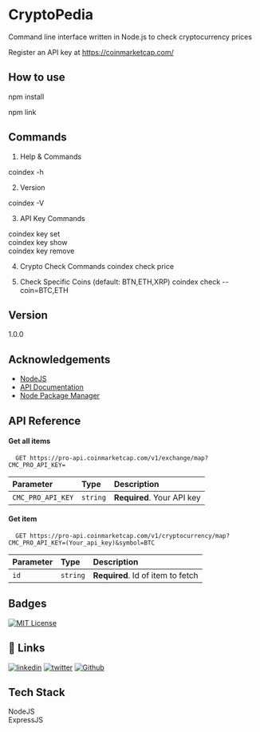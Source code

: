 
# CryptoPedia

Command line interface written in Node.js to check cryptocurrency prices

Register an API key at https://coinmarketcap.com/

## How to use

npm install

npm link
## Commands

1. Help & Commands

coindex -h

2. Version

coindex -V

3. API Key Commands

coindex key set\
coindex key show\
coindex key remove

4. Crypto Check Commands
coindex check price

5. Check Specific Coins (default: BTN,ETH,XRP)
coindex check --coin=BTC,ETH


## Version

1.0.0
## Acknowledgements

 - [NodeJS](https://nodejs.org/en/docs/)
 - [API Documentation](https://coinmarketcap.com/api/documentation/v1/#operation/getV1CryptocurrencyMap)
 - [Node Package Manager](https://www.npmjs.com/)

## API Reference

#### Get all items

```http
  GET https://pro-api.coinmarketcap.com/v1/exchange/map?CMC_PRO_API_KEY=
```

| Parameter | Type     | Description                |
| :-------- | :------- | :------------------------- |
| `CMC_PRO_API_KEY` | `string` | **Required**. Your API key |

#### Get item

```http
  GET https://pro-api.coinmarketcap.com/v1/cryptocurrency/map?CMC_PRO_API_KEY=(Your_api_key)&symbol=BTC
```

| Parameter | Type     | Description                       |
| :-------- | :------- | :-------------------------------- |
| `id`      | `string` | **Required**. Id of item to fetch |



## Badges


[![MIT License](https://img.shields.io/badge/License-MIT-green.svg)](https://choosealicense.com/licenses/mit/)

## 🔗 Links
[![linkedin](https://img.shields.io/badge/linkedin-0A66C2?style=for-the-badge&logo=linkedin&logoColor=white)](https://www.linkedin.com/in/shreya-sri-a83a20205/)
[![twitter](https://img.shields.io/badge/twitter-1DA1F2?style=for-the-badge&logo=twitter&logoColor=white)](https://twitter.com/Shreya_sri25)
[![Github](https://img.shields.io/badge/github-0A66C2?style=for-the-badge&logo=github&logoColor=black)](https://github.com/shreyasri258)



## Tech Stack

NodeJS\
ExpressJS



